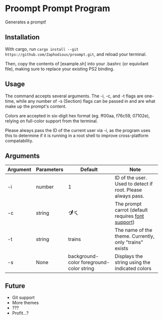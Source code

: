 # Proompt Prompt Program

Generates a prompt!

## Installation

With cargo, run `cargo install --git https://github.com/Zaphodious/proompt.git`,
and reload your terminal.

Then, copy the contents of [example.sh] into your .bashrc (or equivilant file),
making sure to replace your existing PS2 binding.

## Usage

The command accepts several arguments. The -i, -c, and -t flags are one-time,
while any number of -s (Section) flags can be passed in and are what make up
the prompt's content.

Colors are accepted in six-digit hex format (eg. ff00aa, f76c59, 07102e),
relying on full-color support from the terminal.

Please always pass the ID of the current 
user via -i, as the program uses this to determine if it is running in a root
shell to improve cross-platform compatability. 


## Arguments

| Argument | Parameters | Default | Note |
| --- | --- | --- | --- |
| -i | number | 1 | ID of the user. Used to detect if root. Please always pass. |
| -c | string | 🮲 🮳 | The prompt carrot (default requires [font support](https://fonts.google.com/noto/specimen/Noto+Sans+Symbols?query=noto+sans+symbols)) |
| -t | string | trains | The name of the theme. Currently, only "trains" exists |
| -s | None | background-color foreground-color string | Displays the string using the indicated colors |

## Future

- Git support
- More themes 
- ???
- Profit...?

